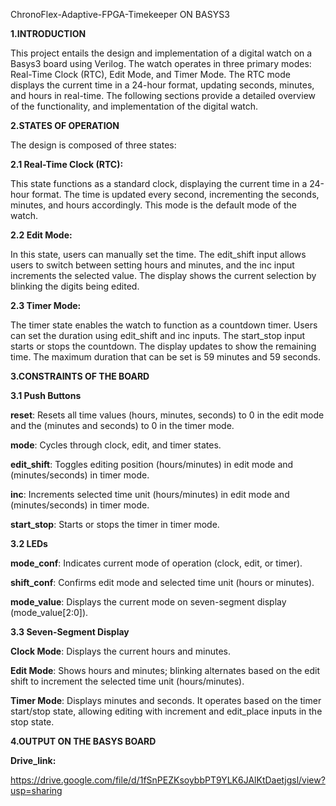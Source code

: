 ﻿ChronoFlex-Adaptive-FPGA-Timekeeper ON BASYS3

**1.INTRODUCTION**


This project entails the design and implementation of a digital watch on a Basys3 board using Verilog. The watch operates in three primary modes: Real-Time Clock (RTC), Edit Mode, and Timer Mode. The RTC mode displays the current time in a 24-hour format, updating seconds, minutes, and hours in real-time. The following sections provide a detailed overview of the functionality, and implementation of the digital watch.


**2.STATES OF OPERATION**

The design is composed of three states:

**2.1 Real-Time Clock (RTC):**

This state functions as a standard clock, displaying the current time in a 24-hour format. The time is updated every second, incrementing the seconds, minutes, and hours accordingly. This mode is the default mode of the watch.

**2.2 Edit Mode:**

In this state, users can manually set the time. The edit\_shift input allows users to switch between setting hours and minutes, and the inc input increments the selected value. The display shows the current selection by blinking the digits being edited.

**2.3 Timer Mode:**

The timer state enables the watch to function as a countdown timer. Users can set the duration using edit\_shift and inc inputs. The start\_stop input starts or stops the countdown. The display updates to show the remaining time. The maximum duration that can be set is 59 minutes and 59 seconds.





**3.CONSTRAINTS OF THE BOARD**

**3.1 Push Buttons**

**reset**: Resets all time values (hours, minutes, seconds) to 0 in the edit mode and the (minutes and seconds) to 0 in the timer mode.

**mode**: Cycles through clock, edit, and timer states.

**edit\_shift**: Toggles editing position (hours/minutes) in edit mode and (minutes/seconds) in timer mode.

**inc**: Increments selected time unit (hours/minutes) in edit mode and  (minutes/seconds) in timer mode.

**start\_stop**: Starts or stops the timer in timer mode.

**3.2 LEDs**

**mode\_conf**: Indicates current mode of operation (clock, edit, or timer).

**shift\_conf**: Confirms edit mode and selected time unit (hours or minutes).

**mode\_value**: Displays the current mode on seven-segment display (mode\_value[2:0]).

**3.3 Seven-Segment Display** 

**Clock Mode**: Displays the current hours and minutes.

**Edit Mode**: Shows hours and minutes; blinking alternates based on the edit shift to increment the selected time unit (hours/minutes).

**Timer Mode**: Displays minutes and seconds. It operates based on the timer start/stop state, allowing editing with increment and edit\_place inputs in the stop state.

**4.OUTPUT ON THE BASYS BOARD**

**Drive\_link:** 

<https://drive.google.com/file/d/1fSnPEZKsoybbPT9YLK6JAlKtDaetjgsl/view?usp=sharing>


